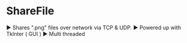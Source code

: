 # ShareFile
▶ Shares ".png" files over network via TCP &amp; UDP.
▶ Powered up with TkInter ( GUI )
▶ Multi threaded
